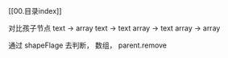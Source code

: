 [[00.目录index]]

对比孩子节点
text  -> array 
text  -> text
array -> text
array -> array

通过 shapeFlage  去判断，
数组， parent.remove 


